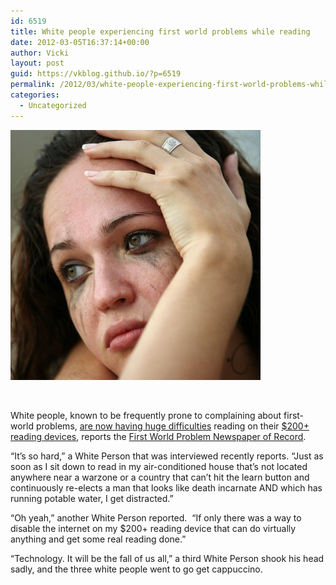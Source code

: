 ```yaml
---
id: 6519
title: White people experiencing first world problems while reading
date: 2012-03-05T16:37:14+00:00
author: Vicki
layout: post
guid: https://vkblog.github.io/?p=6519
permalink: /2012/03/white-people-experiencing-first-world-problems-while-reading/
categories:
  - Uncategorized
---
```

[<img class="aligncenter size-full wp-image-6520" title="The lonely girl" src="https://raw.githubusercontent.com/vkblog/vkblog.github.io/master/public/img/2012/03/crying.jpg" alt="" width="400" height="400" />](https://raw.githubusercontent.com/vkblog/vkblog.github.io/master/public/img/2012/03/crying.jpg)

&nbsp;

White people, known to be frequently prone to complaining about first-world problems, <a href="http://www.nytimes.com/2012/03/05/business/media/e-books-on-tablets-fight-digital-distractions.html?_r=2" target="_blank">are now having huge difficulties</a> reading on their <a href="https://vkblog.github.io/2011/08/02/the-great-news-im-getting-an-ipad-the-terrible-news-im-getting-an-ipad/" target="_blank">$200+ reading devices</a>, reports the <a href="https://vkblog.github.io/2011/12/01/new-york-times-story-idea-bingo-2011/" target="_blank">First World Problem Newspaper of Record</a>.

&#8220;It&#8217;s so hard,&#8221; a White Person that was interviewed recently reports. &#8220;Just as soon as I sit down to read in my air-conditioned house that&#8217;s not located anywhere near a warzone or a country that can&#8217;t hit the learn button and continuously re-elects a man that looks like death incarnate AND which has running potable water, I get distracted.&#8221;

&#8220;Oh yeah,&#8221; another White Person reported.  &#8220;If only there was a way to disable the internet on my $200+ reading device that can do virtually anything and get some real reading done.&#8221;

&#8220;Technology. It will be the fall of us all,&#8221; a third White Person shook his head sadly, and the three white people went to go get cappuccino.

&nbsp;

&nbsp;